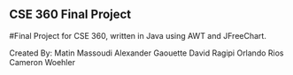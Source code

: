 ## CSE 360 Final Project

#Final Project for CSE 360, written in Java using AWT and JFreeChart.

Created By:
  Matin Massoudi
  Alexander Gaouette
  David Ragipi
  Orlando Rios
  Cameron Woehler

